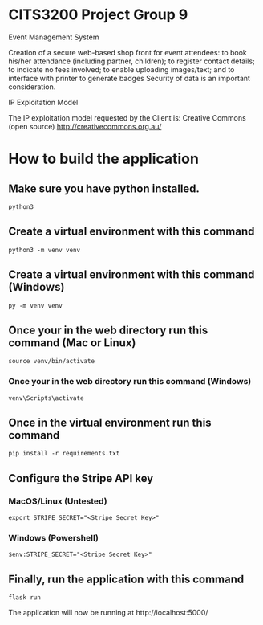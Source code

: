 # CITS3200 Project Group 9

Event Management System

Creation of a secure web-based shop front for event attendees:
to book his/her attendance (including partner, children);
to register contact details;
to indicate no fees involved;
to enable uploading images/text; and
to interface with printer to generate badges
Security of data is an important consideration.

IP Exploitation Model

The IP exploitation model requested by the Client is: Creative Commons (open source) http://creativecommons.org.au/

# How to build the application

## Make sure you have python installed.

```
python3
```

## Create a virtual environment with this command

```
python3 -m venv venv
```

## Create a virtual environment with this command (Windows)

```
py -m venv venv
```

## Once your in the web directory run this command (Mac or Linux)

```
source venv/bin/activate
```

### Once your in the web directory run this command (Windows)

```
venv\Scripts\activate
```

## Once in the virtual environment run this command

```
pip install -r requirements.txt
```

## Configure the Stripe API key

### MacOS/Linux (Untested)

```
export STRIPE_SECRET="<Stripe Secret Key>"
```

### Windows (Powershell)

```
$env:STRIPE_SECRET="<Stripe Secret Key>"
```

## Finally, run the application with this command

```
flask run
```

The application will now be running at http://localhost:5000/
